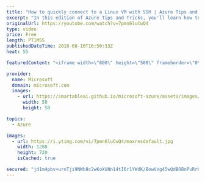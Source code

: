 ```yaml
---
title: "How to quickly connect to a Linux VM with SSH | Azure Tips and Tricks"
excerpt: "In this edition of Azure Tips and Tricks, you'll learn how to quickly connect to a Linux Virtual Machine (VM) with secure shell (SSH). If you have Linux VMs that are running inside of Microsoft Azure, you can easily establish an SSH connection.    For more tips and tricks, visit: http://azuredev.tips/"
originalUrl: https://youtube.com/watch?v=7pmn6luCwQ4
type: video
price: Free
length: PT1M5S
publishedDateTime: 2018-08-16T16:50:33Z
heat: 55

featuredContent: "<iframe width=\"800\" height=\"500\" frameborder=\"0\" src=\"https://www.youtube.com/embed/7pmn6luCwQ4\" allow=\"accelerometer; autoplay; encrypted-media; gyroscope; picture-in-picture\" allowfullscreen></iframe>"

provider:
  name: Microsoft
  domain: microsoft.com
  images:
    - url: https://smartableai.github.io/microsoft-azure/assets/images/organizations/microsoft.com-50x50.jpg
      width: 50
      height: 50

topics:
  - Azure

images:
  - url: https://i.ytimg.com/vi/7pmn6luCwQ4/maxresdefault.jpg
    width: 1280
    height: 720
    isCached: true

secured: "jd1m4pbv+urnTji9NWb8c2wKoXUNn14tI6r1YWdK/BowVog45wQdBOBnPuRrK6VmqKfTAw9LTrWXNTO6o82T8u9ESFK6JKRXTNVexwnLv75HeNEEwhXPDwgsY9JLpn7mmWTTZqyOOOPDVjF5+oGa9QPaOBUVgcBNQAimt1y9uV+ewEbjMQwtp1Ip9d258z5DOEsRJmwMHni5c5d4V1Z/jJBLnLRleB0ZcEXS5cYNuZi5lGOLF3MVoto4sW0iEHvCqIuRW0j3HWjZn9oyVzQG5W0f6M9qlUkdkBdJW10/qJnFI5TlqZ0hNWI4p9VTbrOV8bqDQft+uRL2+Vg+B/n5VFeply/0uc2VBTzG+eReCR8tcBxLmXR32XViaC+yjW4Tj5+TjWeENpdjVLGmRP4iSCqt9Xu71z4TEYaJBeajS+s=;M0LRJ+vq4MxaUOQHgO3q3A=="
---
```


